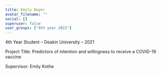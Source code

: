 ```yaml
---
title: Emily Dwyer
avatar_filename: ""
social: []
superuser: false
user_groups: ["4th year 2021"]
---
```

4th Year Student – Deakin University – 2021

Project Title:  Predictors of intention and willingness to receive a COVID-19 vaccine

Supervisor: Emily Kothe
